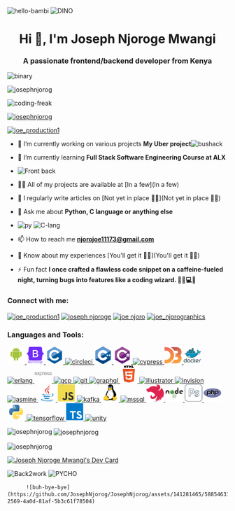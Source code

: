 ![hello-bambi](https://github.com/JosephNjorog/JosephNjorog/assets/141281465/9d6a3092-8601-49d7-af2c-8e52b8b3df0c)        ![DINO](https://github.com/JosephNjorog/JosephNjorog/assets/141281465/4cc48622-222c-47e9-b86e-395444ab791e)


<h1 align="center">Hi 👋, I'm Joseph Njoroge Mwangi</h1>
<h3 align="center">A passionate frontend/backend developer from Kenya</h3>

![binary](https://github.com/JosephNjorog/JosephNjorog/assets/141281465/f4420bb4-bd2a-42df-bf9b-5f2a6ebf39ac)


<p align="left"> <img src="https://komarev.com/ghpvc/?username=josephnjorog&label=Profile%20views&color=0e75b6&style=flat" alt="josephnjorog" /> </p>

![coding-freak](https://github.com/JosephNjorog/JosephNjorog/assets/141281465/aa22479a-d097-4c75-b760-90849c26409f)


<p align="left"> <a href="https://github.com/ryo-ma/github-profile-trophy"><img src="https://github-profile-trophy.vercel.app/?username=josephnjorog" alt="josephnjorog" /></a> </p>

<p align="left"> <a href="https://twitter.com/joe_production1" target="blank"><img src="https://img.shields.io/twitter/follow/joe_production1?logo=twitter&style=for-the-badge" alt="joe_production1" /></a> </p>

- 🔭 I’m currently working on various projects **My Uber project**![bushack](https://github.com/JosephNjorog/JosephNjorog/assets/141281465/38670da1-7329-4962-bf99-e8bb42d2de0e)

  

- 🌱 I’m currently learning **Full Stack Software Engineering Course at ALX**
- ![Front back](https://github.com/JosephNjorog/JosephNjorog/assets/141281465/2862549e-bb7d-4f20-843f-26ad792b3f42)


- 👨‍💻 All of my projects are available at [In a few](In a few)

- 📝 I regularly write articles on [Not yet in place 💯✅](Not yet in place 💯✅)

- 💬 Ask me about **Python, C language or anything else**
- ![py](https://github.com/JosephNjorog/JosephNjorog/assets/141281465/e931a30a-fa7f-4ab5-b15d-7d04afb94646)    ![C-lang](https://github.com/JosephNjorog/JosephNjorog/assets/141281465/dac85ad9-25f5-4c7c-9b14-62fb0bebf398)



- 📫 How to reach me **njorojoe11173@gmail.com** 

- 📄 Know about my experiences [You'll get it 🥴🥴](You'll get it 🥴🥴)

- ⚡ Fun fact **I once crafted a flawless code snippet on a caffeine-fueled night, turning bugs into features like a coding wizard. 🧙‍♂️💻✨**

<h3 align="left">Connect with me:</h3>
<p align="left">
<a href="https://twitter.com/joe_production1" target="blank"><img align="center" src="https://raw.githubusercontent.com/rahuldkjain/github-profile-readme-generator/master/src/images/icons/Social/twitter.svg" alt="joe_production1" height="30" width="40" /></a>
<a href="https://linkedin.com/in/joseph njoroge" target="blank"><img align="center" src="https://raw.githubusercontent.com/rahuldkjain/github-profile-readme-generator/master/src/images/icons/Social/linked-in-alt.svg" alt="joseph njoroge" height="30" width="40" /></a>
<a href="https://fb.com/joe njoro" target="blank"><img align="center" src="https://raw.githubusercontent.com/rahuldkjain/github-profile-readme-generator/master/src/images/icons/Social/facebook.svg" alt="joe njoro" height="30" width="40" /></a>
<a href="https://instagram.com/joe_njorographics" target="blank"><img align="center" src="https://raw.githubusercontent.com/rahuldkjain/github-profile-readme-generator/master/src/images/icons/Social/instagram.svg" alt="joe_njorographics" height="30" width="40" /></a>
</p>

<h3 align="left">Languages and Tools:</h3>
<p align="left"> <a href="https://developer.android.com" target="_blank" rel="noreferrer"> <img src="https://raw.githubusercontent.com/devicons/devicon/master/icons/android/android-original-wordmark.svg" alt="android" width="40" height="40"/> </a> <a href="https://getbootstrap.com" target="_blank" rel="noreferrer"> <img src="https://raw.githubusercontent.com/devicons/devicon/master/icons/bootstrap/bootstrap-plain-wordmark.svg" alt="bootstrap" width="40" height="40"/> </a> <a href="https://www.cprogramming.com/" target="_blank" rel="noreferrer"> <img src="https://raw.githubusercontent.com/devicons/devicon/master/icons/c/c-original.svg" alt="c" width="40" height="40"/> </a> <a href="https://circleci.com" target="_blank" rel="noreferrer"> <img src="https://www.vectorlogo.zone/logos/circleci/circleci-icon.svg" alt="circleci" width="40" height="40"/> </a> <a href="https://www.w3schools.com/cpp/" target="_blank" rel="noreferrer"> <img src="https://raw.githubusercontent.com/devicons/devicon/master/icons/cplusplus/cplusplus-original.svg" alt="cplusplus" width="40" height="40"/> </a> <a href="https://www.w3schools.com/cs/" target="_blank" rel="noreferrer"> <img src="https://raw.githubusercontent.com/devicons/devicon/master/icons/csharp/csharp-original.svg" alt="csharp" width="40" height="40"/> </a> <a href="https://www.cypress.io" target="_blank" rel="noreferrer"> <img src="https://raw.githubusercontent.com/simple-icons/simple-icons/6e46ec1fc23b60c8fd0d2f2ff46db82e16dbd75f/icons/cypress.svg" alt="cypress" width="40" height="40"/> </a> <a href="https://d3js.org/" target="_blank" rel="noreferrer"> <img src="https://raw.githubusercontent.com/devicons/devicon/master/icons/d3js/d3js-original.svg" alt="d3js" width="40" height="40"/> </a> <a href="https://www.docker.com/" target="_blank" rel="noreferrer"> <img src="https://raw.githubusercontent.com/devicons/devicon/master/icons/docker/docker-original-wordmark.svg" alt="docker" width="40" height="40"/> </a> <a href="https://www.erlang.org/" target="_blank" rel="noreferrer"> <img src="https://www.vectorlogo.zone/logos/erlang/erlang-official.svg" alt="erlang" width="40" height="40"/> </a> <a href="https://expressjs.com" target="_blank" rel="noreferrer"> <img src="https://raw.githubusercontent.com/devicons/devicon/master/icons/express/express-original-wordmark.svg" alt="express" width="40" height="40"/> </a> <a href="https://cloud.google.com" target="_blank" rel="noreferrer"> <img src="https://www.vectorlogo.zone/logos/google_cloud/google_cloud-icon.svg" alt="gcp" width="40" height="40"/> </a> <a href="https://git-scm.com/" target="_blank" rel="noreferrer"> <img src="https://www.vectorlogo.zone/logos/git-scm/git-scm-icon.svg" alt="git" width="40" height="40"/> </a> <a href="https://graphql.org" target="_blank" rel="noreferrer"> <img src="https://www.vectorlogo.zone/logos/graphql/graphql-icon.svg" alt="graphql" width="40" height="40"/> </a> <a href="https://www.w3.org/html/" target="_blank" rel="noreferrer"> <img src="https://raw.githubusercontent.com/devicons/devicon/master/icons/html5/html5-original-wordmark.svg" alt="html5" width="40" height="40"/> </a> <a href="https://www.adobe.com/in/products/illustrator.html" target="_blank" rel="noreferrer"> <img src="https://www.vectorlogo.zone/logos/adobe_illustrator/adobe_illustrator-icon.svg" alt="illustrator" width="40" height="40"/> </a> <a href="https://www.invisionapp.com/" target="_blank" rel="noreferrer"> <img src="https://www.vectorlogo.zone/logos/invisionapp/invisionapp-icon.svg" alt="invision" width="40" height="40"/> </a> <a href="https://jasmine.github.io/" target="_blank" rel="noreferrer"> <img src="https://www.vectorlogo.zone/logos/jasmine/jasmine-icon.svg" alt="jasmine" width="40" height="40"/> </a> <a href="https://www.java.com" target="_blank" rel="noreferrer"> <img src="https://raw.githubusercontent.com/devicons/devicon/master/icons/java/java-original.svg" alt="java" width="40" height="40"/> </a> <a href="https://developer.mozilla.org/en-US/docs/Web/JavaScript" target="_blank" rel="noreferrer"> <img src="https://raw.githubusercontent.com/devicons/devicon/master/icons/javascript/javascript-original.svg" alt="javascript" width="40" height="40"/> </a> <a href="https://kafka.apache.org/" target="_blank" rel="noreferrer"> <img src="https://www.vectorlogo.zone/logos/apache_kafka/apache_kafka-icon.svg" alt="kafka" width="40" height="40"/> </a> <a href="https://www.linux.org/" target="_blank" rel="noreferrer"> <img src="https://raw.githubusercontent.com/devicons/devicon/master/icons/linux/linux-original.svg" alt="linux" width="40" height="40"/> </a> <a href="https://www.microsoft.com/en-us/sql-server" target="_blank" rel="noreferrer"> <img src="https://www.svgrepo.com/show/303229/microsoft-sql-server-logo.svg" alt="mssql" width="40" height="40"/> </a> <a href="https://nestjs.com/" target="_blank" rel="noreferrer"> <img src="https://raw.githubusercontent.com/devicons/devicon/master/icons/nestjs/nestjs-plain.svg" alt="nestjs" width="40" height="40"/> </a> <a href="https://nodejs.org" target="_blank" rel="noreferrer"> <img src="https://raw.githubusercontent.com/devicons/devicon/master/icons/nodejs/nodejs-original-wordmark.svg" alt="nodejs" width="40" height="40"/> </a> <a href="https://www.photoshop.com/en" target="_blank" rel="noreferrer"> <img src="https://raw.githubusercontent.com/devicons/devicon/master/icons/photoshop/photoshop-line.svg" alt="photoshop" width="40" height="40"/> </a> <a href="https://www.php.net" target="_blank" rel="noreferrer"> <img src="https://raw.githubusercontent.com/devicons/devicon/master/icons/php/php-original.svg" alt="php" width="40" height="40"/> </a> <a href="https://www.python.org" target="_blank" rel="noreferrer"> <img src="https://raw.githubusercontent.com/devicons/devicon/master/icons/python/python-original.svg" alt="python" width="40" height="40"/> </a> <a href="https://www.tensorflow.org" target="_blank" rel="noreferrer"> <img src="https://www.vectorlogo.zone/logos/tensorflow/tensorflow-icon.svg" alt="tensorflow" width="40" height="40"/> </a> <a href="https://www.typescriptlang.org/" target="_blank" rel="noreferrer"> <img src="https://raw.githubusercontent.com/devicons/devicon/master/icons/typescript/typescript-original.svg" alt="typescript" width="40" height="40"/> </a> <a href="https://unity.com/" target="_blank" rel="noreferrer"> <img src="https://www.vectorlogo.zone/logos/unity3d/unity3d-icon.svg" alt="unity" width="40" height="40"/> </a> </p>

<p><img align="left" src="https://github-readme-stats.vercel.app/api/top-langs?username=josephnjorog&show_icons=true&locale=en&layout=compact" alt="josephnjorog" /></p>

<p>&nbsp;<img align="center" src="https://github-readme-stats.vercel.app/api?username=josephnjorog&show_icons=true&locale=en" alt="josephnjorog" /></p>

<p><img align="center" src="https://github-readme-streak-stats.herokuapp.com/?user=josephnjorog&" alt="josephnjorog" /></p>

<a href="https://app.daily.dev/joseph_njoroge"><img src="https://api.daily.dev/devcards/v2/M7ropGa7F3Vg6nSe3YB3B.png?type=default&r=fq5" width="356" alt="Joseph Njoroge Mwangi's Dev Card"/></a>

![Back2work](https://github.com/JosephNjorog/JosephNjorog/assets/141281465/006a9ca7-98b0-4d75-adeb-49db2d633008)  ![PYCHO](https://github.com/JosephNjorog/JosephNjorog/assets/141281465/6fff32bf-4bdb-45f5-ba58-cd521f7f6ae1)


          ![buh-bye-bye](https://github.com/JosephNjorog/JosephNjorog/assets/141281465/58854631-2569-4a0d-81af-5b3c61f78504)

